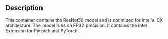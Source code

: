 <!-- 10. Description -->
## Description

This container contains the ResNet50 model and is optimized for Intel's ICX architecture. The model runs on FP32 precision.
It contains the Intel Extension for Pytorch and PyTorch.
